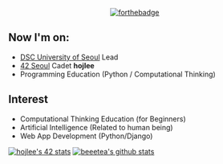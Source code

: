   <div align=center>
	
[![forthebadge](https://forthebadge.com/images/badges/powered-by-coffee.svg)](https://forthebadge.com)

  </div>

## Now I'm on:
- [DSC University of Seoul](https://www.notion.so/beetea/DSC-University-of-Seoul-8c0a80043025423993fb7eeea716200a) Lead
- [42 Seoul](https://42seoul.kr/) Cadet **hojlee**
- Programming Education (Python / Computational Thinking)

## Interest
- Computational Thinking Education (for Beginners)
- Artificial Intelligence (Related to human being)
- Web App Development (Python/Django)

[![hojlee's 42 stats](https://badge42.herokuapp.com/api/stats/hojlee)](https://github.com/JaeSeoKim/badge42)
[![beeetea's github stats](https://github-readme-stats.vercel.app/api?username=beeetea)](https://github.com/anuraghazra/github-readme-stats)
